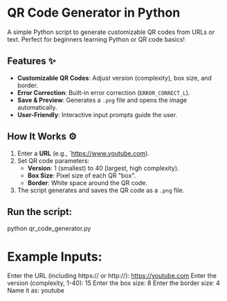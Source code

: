 # QR Code Generator in Python 

A simple Python script to generate customizable QR codes from URLs or text. Perfect for beginners learning Python or QR code basics!

## Features ✨
- **Customizable QR Codes**: Adjust version (complexity), box size, and border.
- **Error Correction**: Built-in error correction (`ERROR_CORRECT_L`).
- **Save & Preview**: Generates a `.png` file and opens the image automatically.
- **User-Friendly**: Interactive input prompts guide the user.

## How It Works ⚙️
1. Enter a **URL** (e.g., `https://www.youtube.com).
2. Set QR code parameters:
   - **Version**: 1 (smallest) to 40 (largest, high complexity).
   - **Box Size**: Pixel size of each QR "box".
   - **Border**: White space around the QR code.
3. The script generates and saves the QR code as a `.png` file.


## Run the script:
python qr_code_generator.py

# Example Inputs:
Enter the URL (including https:// or http://): https://youtube.com
Enter the version (complexity, 1-40): 15
Enter the box size: 8
Enter the border size: 4
Name it as: youtube



